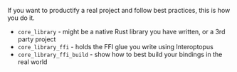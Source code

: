 If you want to productify a real project and follow best practices, this is how
you do it.

- `core_library` - might be a native Rust library you have written, or a 3rd party project
- `core_library_ffi` - holds the FFI glue you write using Interoptopus
- `core_library_ffi_build` - show how to best build your bindings in the real world

